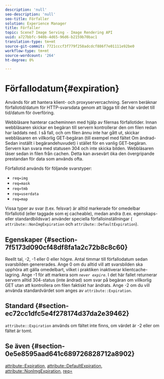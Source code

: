 ```yaml
---
description: 'null'
seo-description: 'null'
seo-title: Förfaller
solution: Experience Manager
title: Förfaller
topic: Scene7 Image Serving - Image Rendering API
uuid: a727bbfc-940b-4d65-96d6-b2159b70bac1
translation-type: tm+mt
source-git-commit: 7721cccf3f779f258adcdcf886f7e01111e92be0
workflow-type: tm+mt
source-wordcount: '264'
ht-degree: 0%

---
```



# Förfallodatum{#expiration}

Används för att hantera klient- och proxyservercachning. Servern beräknar förfallotid/datum för HTTP-svarsdata genom att lägga till det här värdet till tid/datum för överföring.

Webbläsare hanterar cacheminnen med hjälp av filernas förfallotider. Innan webbläsaren skickar en begäran till servern kontrollerar den om filen redan har laddats ned. I så fall, och om filen ännu inte har gått ut, skickar webbläsaren en villkorlig GET-begäran (till exempel med fältet Om ändrad-Sedan inställt i begärandehuvudet) i stället för en vanlig GET-begäran. Servern kan svara med statusen 304 och inte skicka bilden. Webbläsaren läser sedan in filen från cachen. Detta kan avsevärt öka den övergripande prestandan för data som används ofta.

Förfallotid används för följande svarstyper:

* `req=img`
* `req=mask`
* `req=tmb`
* `req=userdata`
* `req=map`

Vissa typer av svar (t.ex. felsvar) är alltid markerade för omedelbar förfallotid (eller taggade som ej cacheable), medan andra (t.ex. egenskaps- eller standardbildsvar) använder speciella förfalloinställningar ( `attribute::NonImgExpiration` och `attribute::DefaultExpiration`).

## Egenskaper {#section-7f5173d090cf48df8fa1a2c72b8c8c60}

Reellt tal, -2, -1 eller 0 eller högre. Antal timmar till förfallodatum sedan svarsbilden genererades. Ange 0 om du alltid vill att svarsbilden ska upphöra att gälla omedelbart, vilket i praktiken inaktiverar klientcache-lagring. Ange -1 för att markera som *`never expire`*. I det här fallet returnerar servern alltid 304-status (inte ändrad) som svar på begäran om villkorlig GET utan att kontrollera om filen faktiskt har ändrats. Ange -2 om du vill använda standardvärdet som anges av `attribute::Expiration`.

## Standard {#section-ec72cc1dfc5e4f278174d37da2e39462}

`attribute::Expiration` används om fältet inte finns, om värdet är -2 eller om fältet är tomt.

## Se även {#section-0e5e8595aad641c689726828712a8902}

[attribute::Expiration](../../../../../../is-api/image-catalog/image-serving-api-ref/c-image-catalog-reference/c-attributes-reference/r-expiration.md#reference-a0bf4686425d4e00b8014c4950fb62b7),  [attribute::DefaultExpiration](../../../../../../is-api/image-catalog/image-serving-api-ref/c-image-catalog-reference/c-attributes-reference/r-defaultexpiration.md#reference-0526166fab654fceb243b75d1ea4f0cf),  [attribute::NonImgExpiration](../../../../../../is-api/image-catalog/image-serving-api-ref/c-image-catalog-reference/c-attributes-reference/r-nonimgexpiration.md#reference-a8066cd0d24b4ea98100ade4821f1f9d),  [req=](../../../../../../is-api/http-ref/image-serving-api-ref/c-http-protocol-reference/c-command-reference/r-req/r-req.md#reference-907cdb4a97034db7ad94695f25552e76)
